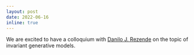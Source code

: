 ```yaml
---
layout: post
date: 2022-06-16
inline: true
---
```



We are excited to have a colloquium with [Danilo J. Rezende](https://uk.linkedin.com/pub/danilo-jimenez-rezende/a/1a7/203) on the topic of invariant generative models.

<!-- We are excited to release [**causal-learn**](https://causal-learn.readthedocs.io/en/latest/), a Python package for 
causal discovery! -->